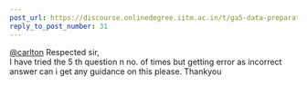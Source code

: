 ```yaml
---
post_url: https://discourse.onlinedegree.iitm.ac.in/t/ga5-data-preparation-discussion-thread-tds-jan-2025/166576/32
reply_to_post_number: 31
---
```

[@carlton](/u/carlton) Respected sir,  
I have tried the 5 th question n no. of times but getting error as incorrect answer can i get any guidance on this please. Thankyou